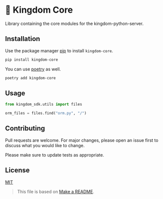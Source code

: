 # 🏰 Kingdom Core

Library containing the core modules for the kingdom-python-server.

## Installation

Use the package manager [pip](https://pip.pypa.io/en/stable/) to install `kingdom-core`.

```bash
pip install kingdom-core
```

You can use [poetry]() as well.

```bash
poetry add kingdom-core
```

## Usage

```python
from kingdom_sdk.utils import files

orm_files = files.find("orm.py", "/")
```

## Contributing
Pull requests are welcome. For major changes, please open an issue first to discuss what you would like to change.

Please make sure to update tests as appropriate.

## License
[MIT](https://choosealicense.com/licenses/mit/)

> This file is based on [Make a README](https://www.makeareadme.com/).
